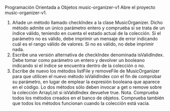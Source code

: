 
Programación Orientada a Objetos
music-organizer-v1
Abre el proyecto music-organizer-v1.
1. Añade un método llamado checkIndex a la clase MusicOrganizer. Dicho método
admite un único parámetro entero y comprueba si se trata de un índice válido,
teniendo en cuenta el estado actual de la colección.
Si el parámetro no es válido, debe imprimir un mensaje de error indicando cuál es
el rango válido de valores. Si no es válido, no debe imprimir nada.
2. Escribe una versión alternativa de checkIndex denominada isValidIndex. Debe
tomar como parámetro un entero y devolver un booleano indicando si el índice se
encuentra dentro de la colección o no.
3. Escribe de nuevo los métodos listFile y removeFile de MusicOrganizer para que
utilicen el nuevo método isValidIndex con el fin de comprobar su parámetro, en
lugar de emplear la expresión booleana que aparece en el código. Lo dos métodos
sólo deben invocar a get o remove sobre la colección ArrayList si isValidIndex
devuelve true.
Nota. Comprueba todos los métodos creados en el banco de objetos. Comprueba
también que todos los métodos funcionan cuando la colección está vacía.
